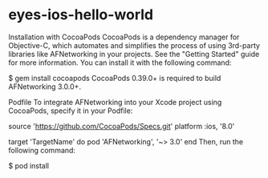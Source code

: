 # eyes-ios-hello-world
Installation with CocoaPods
CocoaPods is a dependency manager for Objective-C, which automates and simplifies the process of using 3rd-party libraries like AFNetworking in your projects. See the "Getting Started" guide for more information. You can install it with the following command:

$ gem install cocoapods
CocoaPods 0.39.0+ is required to build AFNetworking 3.0.0+.

Podfile
To integrate AFNetworking into your Xcode project using CocoaPods, specify it in your Podfile:

source 'https://github.com/CocoaPods/Specs.git'
platform :ios, '8.0'

target 'TargetName' do
pod 'AFNetworking', '~> 3.0'
end
Then, run the following command:

$ pod install
